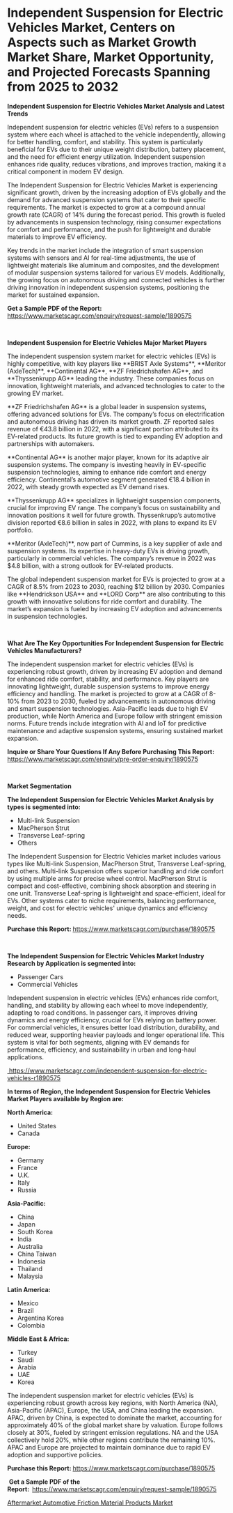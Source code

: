 <p><h1>Independent Suspension for Electric Vehicles Market, Centers on Aspects such as Market Growth Market Share, Market Opportunity, and Projected Forecasts Spanning from 2025 to 2032</h1></p><p><strong>Independent Suspension for Electric Vehicles Market Analysis and Latest Trends</strong></p>
<p><p>Independent suspension for electric vehicles (EVs) refers to a suspension system where each wheel is attached to the vehicle independently, allowing for better handling, comfort, and stability. This system is particularly beneficial for EVs due to their unique weight distribution, battery placement, and the need for efficient energy utilization. Independent suspension enhances ride quality, reduces vibrations, and improves traction, making it a critical component in modern EV design.</p><p>The Independent Suspension for Electric Vehicles Market is experiencing significant growth, driven by the increasing adoption of EVs globally and the demand for advanced suspension systems that cater to their specific requirements. The market is expected to grow at a compound annual growth rate (CAGR) of 14% during the forecast period. This growth is fueled by advancements in suspension technology, rising consumer expectations for comfort and performance, and the push for lightweight and durable materials to improve EV efficiency.</p><p>Key trends in the market include the integration of smart suspension systems with sensors and AI for real-time adjustments, the use of lightweight materials like aluminum and composites, and the development of modular suspension systems tailored for various EV models. Additionally, the growing focus on autonomous driving and connected vehicles is further driving innovation in independent suspension systems, positioning the market for sustained expansion.</p></p>
<p><strong>Get a Sample PDF of the Report:&nbsp;</strong> <a href="https://www.marketscagr.com/enquiry/request-sample/1890575?utm_campaign=1869&utm_medium=2&utm_source=Github&utm_content=ia&utm_term=24012025&utm_id=independent-suspension-for-electric-vehicles">https://www.marketscagr.com/enquiry/request-sample/1890575</a></p>
<p>&nbsp;</p>
<p><strong>Independent Suspension for Electric Vehicles Major Market Players</strong></p>
<p><p>The independent suspension system market for electric vehicles (EVs) is highly competitive, with key players like **BRIST Axle Systems**, **Meritor (AxleTech)**, **Continental AG**, **ZF Friedrichshafen AG**, and **Thyssenkrupp AG** leading the industry. These companies focus on innovation, lightweight materials, and advanced technologies to cater to the growing EV market.</p><p>**ZF Friedrichshafen AG** is a global leader in suspension systems, offering advanced solutions for EVs. The company’s focus on electrification and autonomous driving has driven its market growth. ZF reported sales revenue of €43.8 billion in 2022, with a significant portion attributed to its EV-related products. Its future growth is tied to expanding EV adoption and partnerships with automakers.</p><p>**Continental AG** is another major player, known for its adaptive air suspension systems. The company is investing heavily in EV-specific suspension technologies, aiming to enhance ride comfort and energy efficiency. Continental’s automotive segment generated €18.4 billion in 2022, with steady growth expected as EV demand rises.</p><p>**Thyssenkrupp AG** specializes in lightweight suspension components, crucial for improving EV range. The company’s focus on sustainability and innovation positions it well for future growth. Thyssenkrupp’s automotive division reported €8.6 billion in sales in 2022, with plans to expand its EV portfolio.</p><p>**Meritor (AxleTech)**, now part of Cummins, is a key supplier of axle and suspension systems. Its expertise in heavy-duty EVs is driving growth, particularly in commercial vehicles. The company’s revenue in 2022 was $4.8 billion, with a strong outlook for EV-related products.</p><p>The global independent suspension market for EVs is projected to grow at a CAGR of 8.5% from 2023 to 2030, reaching $12 billion by 2030. Companies like **Hendrickson USA** and **LORD Corp** are also contributing to this growth with innovative solutions for ride comfort and durability. The market’s expansion is fueled by increasing EV adoption and advancements in suspension technologies.</p></p>
<p>&nbsp;</p>
<p><strong>What Are The Key Opportunities For Independent Suspension for Electric Vehicles Manufacturers?</strong></p>
<p><p>The independent suspension market for electric vehicles (EVs) is experiencing robust growth, driven by increasing EV adoption and demand for enhanced ride comfort, stability, and performance. Key players are innovating lightweight, durable suspension systems to improve energy efficiency and handling. The market is projected to grow at a CAGR of 8-10% from 2023 to 2030, fueled by advancements in autonomous driving and smart suspension technologies. Asia-Pacific leads due to high EV production, while North America and Europe follow with stringent emission norms. Future trends include integration with AI and IoT for predictive maintenance and adaptive suspension systems, ensuring sustained market expansion.</p></p>
<p><strong>Inquire or Share Your Questions If Any Before Purchasing This Report:</strong> <a href="https://www.marketscagr.com/enquiry/pre-order-enquiry/1890575?utm_campaign=1869&utm_medium=2&utm_source=Github&utm_content=ia&utm_term=24012025&utm_id=independent-suspension-for-electric-vehicles">https://www.marketscagr.com/enquiry/pre-order-enquiry/1890575</a></p>
<p>&nbsp;</p>
<p><strong>Market Segmentation</strong></p>
<p><strong>The Independent Suspension for Electric Vehicles Market Analysis by types is segmented into:</strong></p>
<p><ul><li>Multi-link Suspension</li><li>MacPherson Strut</li><li>Transverse Leaf-spring</li><li>Others</li></ul></p>
<p><p>The Independent Suspension for Electric Vehicles market includes various types like Multi-link Suspension, MacPherson Strut, Transverse Leaf-spring, and others. Multi-link Suspension offers superior handling and ride comfort by using multiple arms for precise wheel control. MacPherson Strut is compact and cost-effective, combining shock absorption and steering in one unit. Transverse Leaf-spring is lightweight and space-efficient, ideal for EVs. Other systems cater to niche requirements, balancing performance, weight, and cost for electric vehicles' unique dynamics and efficiency needs.</p></p>
<p><strong>Purchase this Report:&nbsp;</strong><a href="https://www.marketscagr.com/purchase/1890575?utm_campaign=1869&utm_medium=2&utm_source=Github&utm_content=ia&utm_term=24012025&utm_id=independent-suspension-for-electric-vehicles">https://www.marketscagr.com/purchase/1890575</a></p>
<p>&nbsp;</p>
<p><strong>The Independent Suspension for Electric Vehicles Market Industry Research by Application is segmented into:</strong></p>
<p><ul><li>Passenger Cars</li><li>Commercial Vehicles</li></ul></p>
<p><p>Independent suspension in electric vehicles (EVs) enhances ride comfort, handling, and stability by allowing each wheel to move independently, adapting to road conditions. In passenger cars, it improves driving dynamics and energy efficiency, crucial for EVs relying on battery power. For commercial vehicles, it ensures better load distribution, durability, and reduced wear, supporting heavier payloads and longer operational life. This system is vital for both segments, aligning with EV demands for performance, efficiency, and sustainability in urban and long-haul applications.</p></p>
<p><a href="https://www.marketscagr.com/independent-suspension-for-electric-vehicles-r1890575?utm_campaign=1869&utm_medium=2&utm_source=Github&utm_content=ia&utm_term=24012025&utm_id=independent-suspension-for-electric-vehicles">&nbsp;https://www.marketscagr.com/independent-suspension-for-electric-vehicles-r1890575</a></p>
<p><strong>In terms of Region, the Independent Suspension for Electric Vehicles Market Players available by Region are:</strong></p>
<p>
    <p> <strong> North America: </strong>
        <ul>
            <li>United States</li>
            <li>Canada</li>
        </ul>
        </p> 
    <p> <strong> Europe: </strong>
        <ul>
            <li>Germany</li>
            <li>France</li>
            <li>U.K.</li>
            <li>Italy</li>
            <li>Russia</li>
        </ul>
        </p> 
    <p> <strong> Asia-Pacific: </strong>
        <ul>
            <li>China</li>
            <li>Japan</li>
            <li>South Korea</li>
            <li>India</li>
            <li>Australia</li>
            <li>China Taiwan</li>
            <li>Indonesia</li>
            <li>Thailand</li>
            <li>Malaysia</li>
        </ul>
        </p> 
    <p> <strong> Latin America: </strong>
        <ul>
            <li>Mexico</li>
            <li>Brazil</li>
            <li>Argentina Korea</li>
            <li>Colombia</li>
        </ul>
        </p> 
    <p> <strong> Middle East & Africa: </strong>
        <ul>
            <li>Turkey</li>
            <li>Saudi</li>
            <li>Arabia</li>
            <li>UAE</li>
            <li>Korea</li>
        </ul>
    </p>
    </p>
<p><p>The independent suspension market for electric vehicles (EVs) is experiencing robust growth across key regions, with North America (NA), Asia-Pacific (APAC), Europe, the USA, and China leading the expansion. APAC, driven by China, is expected to dominate the market, accounting for approximately 40% of the global market share by valuation. Europe follows closely at 30%, fueled by stringent emission regulations. NA and the USA collectively hold 20%, while other regions contribute the remaining 10%. APAC and Europe are projected to maintain dominance due to rapid EV adoption and supportive policies.</p></p>
<p><strong>Purchase this Report: </strong><a href="https://www.marketscagr.com/purchase/1890575?utm_campaign=1869&utm_medium=2&utm_source=Github&utm_content=ia&utm_term=24012025&utm_id=independent-suspension-for-electric-vehicles">https://www.marketscagr.com/purchase/1890575</a></p>
<p>&nbsp;<strong>Get a Sample PDF of the Report:&nbsp;&nbsp;</strong><a href="https://www.marketscagr.com/enquiry/request-sample/1890575?utm_campaign=1869&utm_medium=2&utm_source=Github&utm_content=ia&utm_term=24012025&utm_id=independent-suspension-for-electric-vehicles">https://www.marketscagr.com/enquiry/request-sample/1890575</a></p>
<p><strong></strong></p>
<p><p><a href="https://github.com/CliffMedina6/Market-Research-Report-List-7/blob/main/aftermarket-automotive-friction-material-products-market.md?utm_campaign=1869&utm_medium=2&utm_source=Github&utm_content=ia&utm_term=24012025&utm_id=independent-suspension-for-electric-vehicles">Aftermarket Automotive Friction Material Products Market</a></p></p>